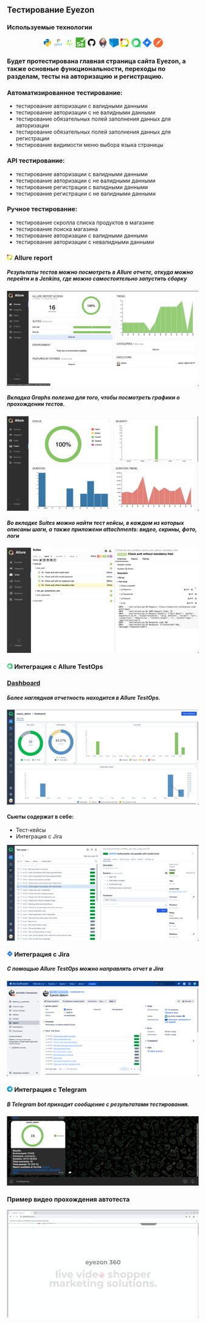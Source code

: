 ## Тестирование Eyezon


<!-- Технологии -->

### Используемые технологии
<p  align="center">
  <code><img width="5%" title="Python" src="images/python.png"></code>
  <code><img width="5%" title="Pytest" src="images/pytest.png"></code>
  <code><img width="5%" title="Selene" src="images/selene.png"></code>
  <code><img width="5%" title="Selenium" src="images/selenium.png"></code>
  <code><img width="5%" title="GitHub" src="images/github.png"></code>
  <code><img width="5%" title="Jenkins" src="images/jenkins.png"></code>
  <code><img width="5%" title="Selenoid" src="images/selenoid.png"></code>
  <code><img width="5%" title="Allure Report" src="images/allure_report.png"></code>
  <code><img width="5%" title="Allure TestOps" src="images/allure_testops.png"></code>
  <code><img width="5%" title="Jira" src="images/jira.png"></code>
  <code><img width="5%" title="Postman" src="images/postman.png"></code>
</p>

<!-- Тест кейсы -->

### Будет протестирована главная страница сайта Eyezon, а также основные функциональности, переходы по разделам, тесты на авторизацию и регистрацию.
### Автоматизированное тестирование:
* тестирование авторизации с валидными данными 
* тестирование авторизации с не валидными данными  
* тестирование обязательных полей заполнения данных для авторизации 
* тестирование обязательных полей заполнения данных для регистрации 
* тестирование видимости меню выбора языка страницы

### API тестирование:
* тестирование авторизации с валидными данными 
* тестирование авторизации с не валидными данными 
* тестирование регистрации с валидными данными 
* тестирование регистрации с не валидными данными 

### Ручное тестирование:
* тестирование скролла списка продуктов в магазине 
* тестирование поиска магазина 
* тестирование авторизации с валидными данными 
* тестирование авторизации с невалидными данными

<!-- Allure report -->

### <img width="3%" title="Allure Report" src="images/allure_report.png"> Allure report

##### Результаты тестов можно посмотреть в Allure отчете, откуда можно перейти и в Jenkins, где можно самостоятельно запустить сборку
![This is an image](images/Allure_report_web.png)

##### Вкладка Graphs полезна для того, чтобы посмотреть графики о прохождении тестов.
![This is an image](images/Allure_graphs.png)

##### Во вкладке Suites можно найти тест кейсы, в каждом из которых описаны шаги, а также приложени attachments: видео, скрины, фото, логи
![This is an image](images/Allure_suites.png)

<!-- Allure TestOps -->

### <img width="3%" title="Allure TestOps" src="images/allure_testops.png"> Интеграция с Allure TestOps

### [Dashboard](https://allure.autotests.cloud/project/4194/dashboards)

##### Более наглядная отчетность находится в Allure TestOps.
![This is an image](images/Allure_testops_report.png)

#### Сьюты содержат в себе:
- Тест-кейсы
- Интеграция с Jira

![This is an image](images/Allure_testops_suites.png)

<!-- Jira -->

### <img width="3%" title="Jira" src="images/jira.png"> Интеграция с Jira
##### С помощью Allure TestOps можно направлять отчет в Jira

![This is an image](images/Jira_report.png)

<!-- Telegram -->

### <img width="3%" title="Telegram" src="images/telega.png"> Интеграция с Telegram
##### В Telegram bot приходит сообщение с результатами тестирования.

![This is an image](images/telegram.png)

### Пример видео прохождения автотеста
![autotest_gif](images/autotestvideo.gif)

